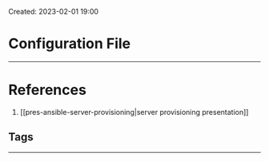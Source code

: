 Created: 2023-02-01 19:00

# Configuration File



---
# References
1. [[pres-ansible-server-provisioning|server provisioning presentation]]


## Tags
---